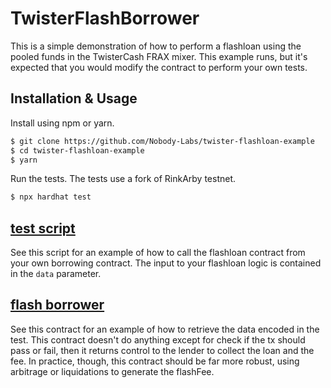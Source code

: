 # TwisterFlashBorrower
This is a simple demonstration of how to perform a flashloan using the pooled funds in the TwisterCash FRAX mixer. This example runs, but it's expected that you would modify the contract to perform your own tests.

## Installation & Usage
Install using npm or yarn.
```sh
$ git clone https://github.com/Nobody-Labs/twister-flashloan-example
$ cd twister-flashloan-example
$ yarn
```

Run the tests. The tests use a fork of RinkArby testnet.
```sh
$ npx hardhat test
```

## [test script](./test/TwisterFlashBorrower.test.js)
See this script for an example of how to call the flashloan contract from your own borrowing contract. The input to your flashloan logic is contained in the `data` parameter.

## [flash borrower](./contracts/TwisterFlashBorrower.sol)
See this contract for an example of how to retrieve the data encoded in the test. This contract doesn't do anything except for check if the tx should pass or fail, then it returns control to the lender to collect the loan and the fee. In practice, though, this contract should be far more robust, using arbitrage or liquidations to generate the flashFee.